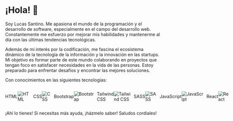 # ¡Hola! 🚀

Soy Lucas Santino. Me apasiona el mundo de la programación y el desarrollo de software, especialmente en el campo del desarrollo web. Constantemente me esfuerzo por mejorar mis habilidades y mantenerme al día con las últimas tendencias tecnológicas.

Además de mi interés por la codificación, me fascina el ecosistema dinámico de la tecnología de la información y la innovación en las startups. Mi objetivo es formar parte de este mundo colaborando en proyectos que tengan foco en satisfacer necesidades en la vida de las personas. Estoy preparado para enfrentar desafíos y encontrar las mejores soluciones.

Con conocimientos en las siguientes tecnologías:

<div style="display: flex; align-items: center;">
    <p>HTML</p>
    <img src="https://img.icons8.com/color/48/000000/html-5.png" alt="HTML" style="margin-right: 10px;">
    <p>CSS</p>
    <img src="https://img.icons8.com/color/48/000000/css3.png" alt="CSS" style="margin-right: 10px;">
    <p>Bootstrap</p>
    <img src="https://img.icons8.com/color/48/000000/bootstrap.png" alt="Bootstrap" style="margin-right: 10px;">
    <p>Tailwind CSS</p>
    <img src="https://www.vectorlogo.zone/logos/tailwindcss/tailwindcss-icon.svg" alt="Tailwind CSS" style="margin-right: 10px;">
    <p>SASS</p>
    <img src="https://img.icons8.com/color/48/000000/sass.png" alt="SASS" style="margin-right: 10px;">
    <p>JavaScript</p>
    <img src="https://img.icons8.com/color/48/000000/javascript.png" alt="JavaScript" style="margin-right: 10px;">
    <p>React</p>
    <img src="https://img.icons8.com/color/48/000000/react-native.png" alt="React" style="margin-right: 10px;">
    <p>TypeScript</p>
    <img src="https://img.icons8.com/color/48/000000/typescript.png" alt="TypeScript" style="margin-right: 10px;">
</div>

¡Ahí lo tienes! Si necesitas más ayuda, ¡házmelo saber!
Saludos cordiales!  
